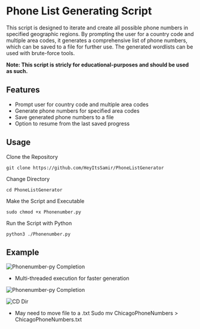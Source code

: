 # Phone List Generating Script
This script is designed to iterate and create all possible phone numbers in specified geographic regions. 
By prompting the user for a country code and multiple area codes, it generates a comprehensive list of phone numbers, which can be saved to a file for further use. 
The generated wordlists can be used with brute-force tools.

**Note: This script is stricly for educational-purposes and should be used as such.**

## Features
* Prompt user for country code and multiple area codes
* Generate phone numbers for specified area codes
* Save generated phone numbers to a file
* Option to resume from the last saved progress

## Usage
Clone the Repository
```
git clone https://github.com/HeyItsSamir/PhoneListGenerator
```
Change Directory
```
cd PhoneListGenerator
```
Make the Script and Executable
````
sudo chmod +x Phonenumber.py
````
Run the Script with Python
````
python3 ./Phonenumber.py
````

## Example

![Phonenumber-py Completion](https://github.com/user-attachments/assets/b3413e13-c867-4958-9c90-f5d4cd6eac97)

* Multi-threaded execution for faster generation

![Phonenumber-py Completion](https://github.com/user-attachments/assets/9bf05e3d-4165-45c0-86cd-edcac6736557)

![CD Dir](https://github.com/user-attachments/assets/5e3673bf-6f9d-41f9-a861-c321d9c19c1f)
* May need to move file to a .txt   Sudo mv ChicagoPhoneNumbers > ChicagoPhoneNumbers.txt


